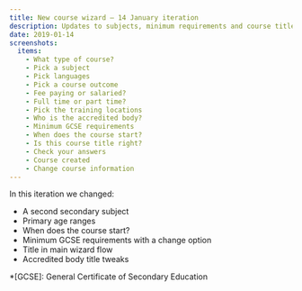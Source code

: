 ```yaml
---
title: New course wizard – 14 January iteration
description: Updates to subjects, minimum requirements and course titles.
date: 2019-01-14
screenshots:
  items:
    - What type of course?
    - Pick a subject
    - Pick languages
    - Pick a course outcome
    - Fee paying or salaried?
    - Full time or part time?
    - Pick the training locations
    - Who is the accredited body?
    - Minimum GCSE requirements
    - When does the course start?
    - Is this course title right?
    - Check your answers
    - Course created
    - Change course information
---
```


In this iteration we changed:

- A second secondary subject
- Primary age ranges
- When does the course start?
- Minimum GCSE requirements with a change option
- Title in main wizard flow
- Accredited body title tweaks

*[GCSE]: General Certificate of Secondary Education
